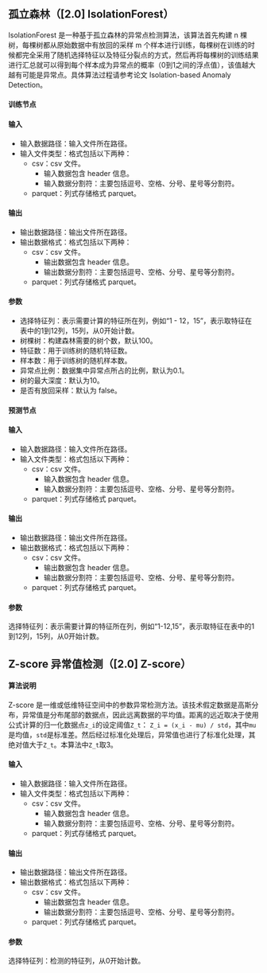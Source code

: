 ## 孤立森林（[2.0] IsolationForest）
IsolationForest 是一种基于孤立森林的异常点检测算法，该算法首先构建 n 棵树，每棵树都从原始数据中有放回的采样 m 个样本进行训练，每棵树在训练的时候都完全采用了随机选择特征以及特征分裂点的方式，然后再将每棵树的训练结果进行汇总就可以得到每个样本成为异常点的概率（0到1之间的浮点值），该值越大越有可能是异常点。具体算法过程请参考论文 Isolation-based Anomaly Detection。

#### 训练节点

#### 输入
- 输入数据路径：输入文件所在路径。
- 输入文件类型：格式包括以下两种：
  - csv：csv 文件。
    - 输入数据包含 header 信息。
    - 输入数据分割符：主要包括逗号、空格、分号、星号等分割符。
  - parquet：列式存储格式 parquet。

#### 输出
- 输出数据路径：输出文件所在路径。
- 输出数据格式：格式包括以下两种：
    - csv：csv 文件。
         - 输出数据包含 header 信息。
         - 输出数据分割符：主要包括逗号、空格、分号、星号等分割符。
    - parquet：列式存储格式 parquet。
#### 参数
- 选择特征列：表示需要计算的特征所在列，例如“1 - 12，15”，表示取特征在表中的1到12列，15列，从0开始计数。
- 树棵树：构建森林需要的树个数，默认100。
- 特征数：用于训练树的随机特征数。
- 样本数：用于训练树的随机样本数。
- 异常点比例：数据集中异常点所占的比例，默认为0.1。
- 树的最大深度：默认为10。
- 是否有放回采样：默认为 false。

#### 预测节点

#### 输入
- 输入数据路径：输入文件所在路径。
- 输入文件类型：格式包括以下两种：
  - csv：csv 文件。
    - 输入数据包含 header 信息。
    - 输入数据分割符：主要包括逗号、空格、分号、星号等分割符。
  - parquet：列式存储格式 parquet。
  
#### 输出
- 输出数据路径：输出文件所在路径。
- 输出数据格式：格式包括以下两种：
    - csv：csv 文件。
         - 输出数据包含 header 信息。
         - 输出数据分割符：主要包括逗号、空格、分号、星号等分割符。
    - parquet：列式存储格式 parquet。

#### 参数
选择特征列：表示需要计算的特征所在列，例如“1-12,15”，表示取特征在表中的1到12列，15列，从0开始计数。


## Z-score 异常值检测（[2.0] Z-score）
#### 算法说明
Z-score 是一维或低维特征空间中的参数异常检测方法。该技术假定数据是高斯分布，异常值是分布尾部的数据点，因此远离数据的平均值。距离的远近取决于使用公式计算的归一化数据点`z_i`的设定阈值`Z_t`：
`Z_i = (x_i - mu) / std`，其中`mu`是均值，`std`是标准差。然后经过标准化处理后，异常值也进行了标准化处理，其绝对值大于`Z_t`。本算法中`Z_t`取3。

#### 输入
- 输入数据路径：输入文件所在路径。
- 输入文件类型：格式包括以下两种：
  - csv：csv 文件。
    - 输入数据包含 header 信息。
    - 输入数据分割符：主要包括逗号、空格、分号、星号等分割符。
  - parquet：列式存储格式 parquet。

#### 输出
- 输出数据路径：输出文件所在路径。
- 输出数据格式：格式包括以下两种：
    - csv：csv 文件。
         - 输出数据包含 header 信息。
         - 输出数据分割符：主要包括逗号、空格、分号、星号等分割符。
    - parquet：列式存储格式 parquet。

#### 参数
选择特征列：检测的特征列，从0开始计数。
